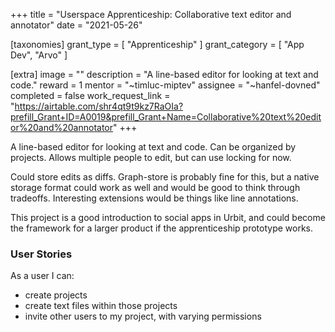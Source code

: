 +++
title = "Userspace Apprenticeship: Collaborative text editor and annotator"
date = "2021-05-26"

[taxonomies]
grant_type = [ "Apprenticeship" ]
grant_category = [ "App Dev", "Arvo" ]

[extra]
image = ""
description = "A line-based editor for looking at text and code."
reward = 1
mentor = "~timluc-miptev"
assignee = "~hanfel-dovned"
completed = false
work_request_link = "https://airtable.com/shr4qt9t9kz7RaOIa?prefill_Grant+ID=A0019&prefill_Grant+Name=Collaborative%20text%20editor%20and%20annotator"
+++

A line-based editor for looking at text and code. Can be organized by projects. Allows multiple people to edit, but can use locking for now.

Could store edits as diffs. Graph-store is probably fine for this, but a native storage format could work as well and would be good to think through tradeoffs. Interesting extensions would be things like line annotations.

This project is a good introduction to social apps in Urbit, and could become the framework for a larger product if the apprenticeship prototype works.

### User Stories

As a user I can:

- create projects
- create text files within those projects
- invite other users to my project, with varying permissions
